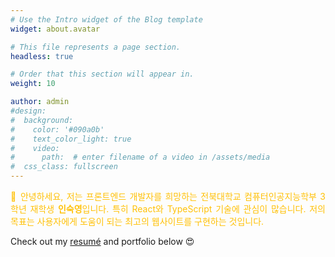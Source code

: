 ```yaml
---
# Use the Intro widget of the Blog template
widget: about.avatar

# This file represents a page section.
headless: true

# Order that this section will appear in.
weight: 10

author: admin
#design:
#  background:
#    color: '#090a0b'
#    text_color_light: true
#    video:
#      path:  # enter filename of a video in /assets/media
#  css_class: fullscreen
---
```


<p style="text-align: justify !important; color: #FFC107;">
👋 안녕하세요, 저는 프론트엔드 개발자를 희망하는 전북대학교 컴퓨터인공지능학부 3학년 재학생 <strong>인숙영</strong>입니다. 특히 React와 TypeScript 기술에 관심이 많습니다. 저의 목표는 사용자에게 도움이 되는 최고의 웹사이트를 구현하는 것입니다.
</p>

Check out my [resumé](/about/) and portfolio below 😍
